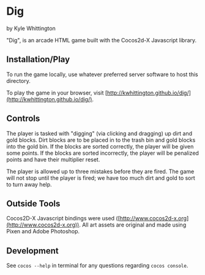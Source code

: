 # Dig
by Kyle Whittington

"Dig", is an arcade HTML game built with the Cocos2d-X Javascript library.

## Installation/Play
To run the game locally, use whatever preferred server software to host this directory.

To play the game in your browser, visit [http://kwhittington.github.io/dig/](http://kwhittington.github.io/dig/).

## Controls
The player is tasked with "digging" (via clicking and dragging) up dirt and gold blocks. Dirt blocks are to be placed in to the trash bin and gold blocks into the gold bin. If the blocks are sorted correctly, the player will be given some points. If the blocks are sorted incorrectly, the player will be penalized points and have their multiplier reset.

The player is allowed up to three mistakes before they are fired. The game will not stop until the player is fired; we have too much dirt and gold to sort to turn away help.

## Outside Tools
Cocos2D-X Javascript bindings were used ([http://www.cocos2d-x.org](http://www.cocos2d-x.org)). All art assets are original and made using Pixen and Adobe Photoshop.

## Development
See `cocos --help` in terminal for any questions regarding `cocos console`.
